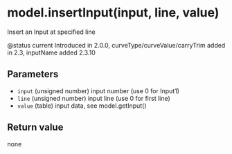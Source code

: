 # model.insertInput(input, line, value)

Insert an Input at specified line

@status current Introduced in 2.0.0, curveType/curveValue/carryTrim added in 2.3, inputName added 2.3.10

## Parameters

* `input` (unsigned number) input number (use 0 for Input1)
* `line` (unsigned number) input line (use 0 for first line)
* `value` (table) input data, see model.getInput()

## Return value

none
